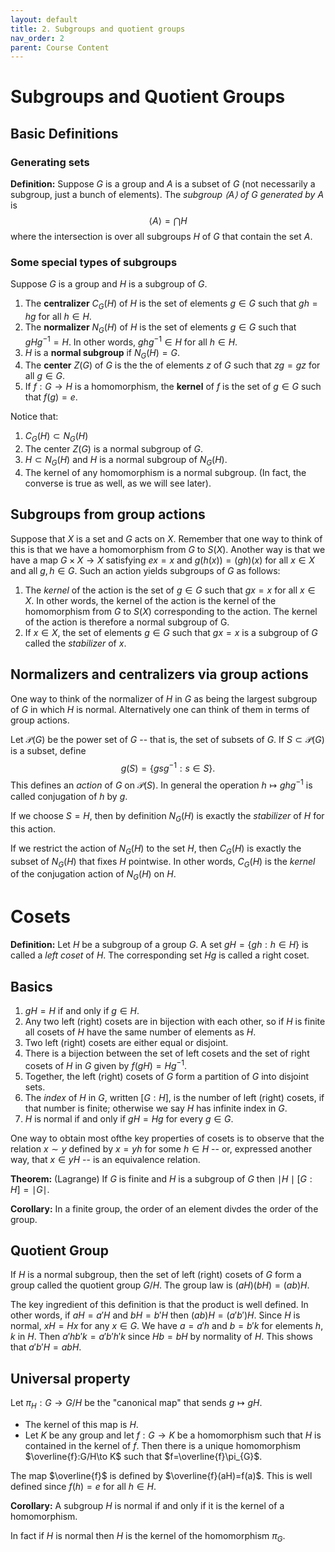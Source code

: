 ```yaml
---
layout: default
title: 2. Subgroups and quotient groups
nav_order: 2
parent: Course Content
---
```


# Subgroups and Quotient Groups

## Basic Definitions


### Generating sets

**Definition:** Suppose $G$ is a group and $A$ is a subset of $G$ (not necessarily a subgroup, just a bunch of elements).  The *subgroup $\langle A\rangle$ of $G$ generated by $A$* is
$$
\langle A\rangle = \bigcap H
$$
where the intersection is over all subgroups $H$ of $G$ that contain the set $A$.  

### Some special types of subgroups

Suppose $G$ is a group and $H$ is a subgroup of $G$.

1. The **centralizer** $C_{G}(H)$ of $H$ is the set of elements $g\in G$ such that $gh=hg$ for all $h\in H$. 
2. The **normalizer**  $N_{G}(H)$ of $H$ is the set of elements $g\in G$ such that $gHg^{-1}=H$.  In other words, $ghg^{-1}\in H$ for all
$h\in H$. 
4.  $H$ is a **normal subgroup** if $N_{G}(H)=G$.
5. The **center** $Z(G)$ of $G$ is the the of elements $z$ of $G$ such that $zg=gz$ for all $g\in G$. 
6. If $f:G\to H$ is a homomorphism, the **kernel** of $f$ is the set of $g\in G$ such that $f(g)=e$. 

Notice that:
1.  $C_{G}(H)\subset N_{G}(H)$
2.  The center $Z(G)$ is a normal subgroup of $G$. 
3.  $H\subset N_{G}(H)$ and $H$ is a normal subgroup of $N_{G}(H)$.
4.  The kernel of any homomorphism is a normal subgroup. (In fact, the converse is true as well, as we will see later).

## Subgroups from group actions

Suppose that $X$ is a set and $G$ acts on $X$.  Remember that one way to think of this is that we have a homomorphism from $G$ to $S(X)$.
Another way is that we have a map $G\times X\to X$ satisfying $ex=x$ and $g(h(x))=(gh)(x)$ for all $x\in X$ and all $g,h\in G$. 
Such an action yields subgroups of $G$ as follows:

1. The *kernel* of the action is the set of $g\in G$ such that $gx=x$ for all $x\in X$.  In other words, the kernel of the action is the kernel of the
homomorphism from $G$ to $S(X)$ corresponding to the action.  The kernel of the action is therefore a normal subgroup of G.
2. If $x\in X$, the set of elements $g\in G$ such that $gx=x$ is a subgroup of $G$ called the *stabilizer* of $x$. 
 
## Normalizers and centralizers via group actions

One way to think of the normalizer of $H$ in $G$ as being the largest subgroup of $G$ in which $H$ is normal.
Alternatively one can think of them in terms of group actions. 

Let $\mathcal{P}(G)$ be the power set of $G$ -- that is, the set of subsets of $G$.  If $S\subset\mathcal{P}(G)$ is
a subset, define 
$$
g(S)=\{gsg^{-1} : s\in S\}.
$$
This defines an *action* of $G$ on $\mathcal{P}(S)$.  In general the operation $h\mapsto ghg^{-1}$ is called conjugation of $h$ by $g$.

If we choose $S=H$, then by definition $N_{G}(H)$ is exactly the *stabilizer* of $H$ for this action.

If we restrict the action of $N_{G}(H)$ to the set $H$, then $C_{G}(H)$ is exactly the subset of $N_{G}(H)$
that fixes $H$ pointwise.  In other words, $C_{G}(H)$ is the *kernel* of the conjugation action of $N_{G}(H)$ on $H$. 

# Cosets

**Definition:** Let $H$ be a subgroup of a group $G$.  A set $gH=\lbrace gh : h\in H\rbrace$ is called a *left coset* of $H$.
The corresponding set $Hg$ is called a right coset.

## Basics

1. $gH=H$ if and only if $g\in H$. 
2. Any two left (right) cosets are in bijection with each other, so if $H$ is finite
all cosets of $H$ have the same number of elements  as $H$. 
3. Two left (right) cosets are either equal or disjoint.  
4. There is a bijection between the set of left cosets and the set of right cosets of $H$ in $G$ given by
$f(gH)=Hg^{-1}$. 
3. Together, the left (right) cosets of $G$ form a partition of $G$ into disjoint sets. 
4. The *index* of $H$ in $G$, written $[G:H]$, is the number of left (right) cosets, if that number is finite;
otherwise we say $H$ has infinite index in $G$. 
5. $H$ is normal if and only if $gH=Hg$ for every $g\in G$. 

One way to obtain most ofthe key properties of cosets is to observe that the relation $x\sim y$ defined by $x=yh$
for some $h\in H$ -- or, expressed another way, that $x\in yH$ -- is an equivalence relation.

**Theorem:** (Lagrange) If $G$ is finite and $H$ is a subgroup of $G$ then $\mid H\mid [G:H]=\mid G \mid$. 

**Corollary:** In a finite group, the order of an element divdes the order of the group.

## Quotient Group

If $H$ is a normal subgroup, then the set of left (right) cosets of $G$ form a group called the
quotient group $G/H$.  The group law is $(aH)(bH)=(ab)H$.  

The key ingredient of this definition is that the product is well defined. In other words, if $aH=a'H$ and
$bH=b'H$ then $(ab)H=(a'b')H$.  Since $H$ is normal, $xH=Hx$ for any $x\in G$. We have $a=a'h$ and $b=b'k$
for elements $h,k$ in $H$.  Then $a'hb'k=a'b'h'k$ since $Hb=bH$ by normality of $H$.  This shows that
$a'b'H=abH$.

## Universal property

Let $\pi_{H}:G\to G/H$ be the "canonical map" that sends $g\mapsto gH$. 
- The kernel of this map is $H$.
- Let $K$ be any group and let $f: G\to K$ be a homomorphism such that $H$ is contained in the kernel of $f$.
Then there is a unique homomorphism $\overline{f}:G/H\to K$ such that $f=\overline{f}\pi_{G}$. 

The map $\overline{f}$ is defined by $\overline{f}(aH)=f(a)$.  This is well defined since $f(h)=e$ for all $h\in H$. 

**Corollary:** A subgroup $H$ is normal if and only if it is the kernel of a homomorphism.

In fact if $H$ is normal then $H$ is the kernel of the homomorphism $\pi_{G}$. 